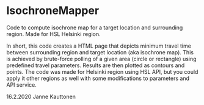 # IsochroneMapper
Code to compute isochrone map for a target location and surrounding region. Made for HSL Helsinki region.

In short, this code creates a HTML page that depicts minimum travel time between surrounding region and target location (aka isochrone map). This is achieved by brute-force polling of a given area (circle or rectangle) using predefined travel parameters. Results are then plotted as contours and points.
The code was made for Helsinki region using HSL API, but you could apply it other regions as well with some modifications to parameters and API service.

16.2.2020 Janne Kauttonen
